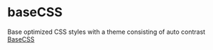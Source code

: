 # baseCSS
Base optimized CSS styles with a theme consisting of auto contrast
<a href="https://basecss.netlify.app/"  target="_blank">BaseCSS</a>
